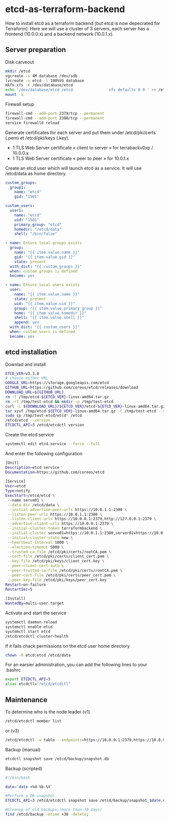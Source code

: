 # etcd-as-terraform-backend
How to install etcd as a terraform backend (but etcd is now depecrated for Terraform).
Here we will use a cluster of 3 servers, each server has a frontend (10.0.0.x) and a backend network (10.0.1.x).


Server preparation
--------

Disk carveout
```bash
mkdir /etcd
vgcreate -s 4M database /dev/sdb
lvcreate -n etcd -l 100%VG database
mkfs.xfs -K /dev/database/etcd
echo '/dev/database/etcd /etcd                xfs defaults 0 0 ' >> /etc/fstab
mount -a
```

Firewall setup
```bash
firewall-cmd --add-port 2379/tcp --permanent
firewall-cmd --add-port 2380/tcp --permanent
service firewalld reload
```

Generate certificates for each server and put them under /etcd/pki/certs (.pem) et /etcd/pki/keys (.key).
-	1 TLS Web Server certificate  « client to server » for terrabackv0xp / 10.0.0.x
-	1 TLS Web Server certificate « peer to peer » for 10.0.1.x

Create an etcd user which will launch etcd as a service. It will use /etcd/data as home directory.

```yaml
custom_groups:
  group1:
    name: "etcd"
    gid: "1501"

custom_users:
  user1:
    name: "etcd"
    uid: "1501"
    primary_group: "etcd"
    homedir: "/etcd/data"
    shell: "/bin/false"
```

```yaml
- name: Ensure local groups exists
  group:
    name: "{{ item.value.name }}"
    gid: "{{ item.value.gid }}"
    state: present
  with_dict: "{{ custom_groups }}"
  when: custom_groups is defined
  become: yes

- name: Ensure local users exists
  user: 
    name: "{{ item.value.name }}"
    state: present
    uid: "{{ item.value.uid }}"
    group: "{{ item.value.primary_group }}"
    home: "{{ item.value.homedir }}"
    shell: "{{ item.value.shell }}"
    append: yes
  with_dict: "{{ custom_users }}"
  when: custom_users is defined
  become: yes
```


etcd installation
--------

Downlad and install
```bash
ETCD_VER=v3.3.8
# choose either URL
GOOGLE_URL=https://storage.googleapis.com/etcd
GITHUB_URL=https://github.com/coreos/etcd/releases/download
DOWNLOAD_URL=${GITHUB_URL}
rm -f /tmp/etcd-${ETCD_VER}-linux-amd64.tar.gz
rm -rf /tmp/test-etcd && mkdir -p /tmp/test-etcd
curl -L ${DOWNLOAD_URL}/${ETCD_VER}/etcd-${ETCD_VER}-linux-amd64.tar.gz -o /tmp/etcd-${ETCD_VER}-linux-amd64.tar.gz
tar xzvf /tmp/etcd-${ETCD_VER}-linux-amd64.tar.gz -C /tmp/test-etcd --strip-components=1
sudo cp /tmp/test-etcd/etcd* /etcd
/etcd/etcd --version
ETCDCTL_API=3 /etcd/etcdctl version
```

Create the etcd service
```bash
systemctl edit etcd.service --force --full
```

And enter the following configuration
```bash
[Unit]
Description=etcd service
Documentation=https://github.com/coreos/etcd
 
[Service]
User=etcd
Type=notify
ExecStart=/etcd/etcd \
 --name serve01 \
 --data-dir /etcd/data \
 --initial-advertise-peer-urls https://10.0.1.1:2380 \
 --listen-peer-urls https://10.0.1.1:2380 \
 --listen-client-urls https://10.0.0.1:2379,http://127.0.0.1:2379 \
 --advertise-client-urls https://10.0.0.1:2379 \
 --initial-cluster-token terraformbackend \
 --initial-cluster serve01=https://10.0.1.1:2380,server02=https://10.0.1.2:2380,server03=https://10.0.1.3:2380 \
 --initial-cluster-state new \
 --heartbeat-interval 1000 \
 --election-timeout 5000 \
 --trusted-ca-file /etcd/pki/certs/rootCA.pem \
 --cert-file /etcd/pki/certs/client_cert.pem \
 --key-file /etcd/pki/keys/client_cert.key \
 --peer-client-cert-auth \
 --peer-trusted-ca-file /etcd/pki/certs/rootCA.pem \
 --peer-cert-file /etcd/pki/certs/peer_cert.pem \
 --peer-key-file /etcd/pki/keys/peer_cert.key
Restart=on-failure
RestartSec=5
 
[Install]
WantedBy=multi-user.target
```

Activate and start the service
```bash
systemctl daemon-reload
systemctl enable etcd
systemctl start etcd
/etcd/etcdctl cluster-health
```

If it fails chack permissions on the etcd user home directory
```bash
chown -R etcd:etcd /etcd/data
```

For an earsier administration, you can add the following lines to your .bashrc
```bash
export ETCDCTL_API=3
alias etcdctl="/etcd/etcdctl"
```

Maintenance
--------

To determine who is the node leader (v1)
```bash
/etcd/etcdctl member list
```
or (v3)
```bash
/etcd/etcdctl -w table --endpoints=https://10.0.0.1:2379,https://10.0.0.2:2379,https://10.0.0.3:2379 endpoint status
```

Backup (manual)
```bash
etcdctl snapshot save /etcd/backup/snapshot.db
```

Backup (scripted)
```bash
#!/bin/bash

date=`date +%d-%b-%Y`

#Perform a DB snapshot
ETCDCTL_API=3 /etcd/etcdctl snapshot save /etcd/backup/snapshot_$date.db

#Cleanup of old backups (more than 30 days)
find /etcd/backup -mtime +30 -delete;
```
